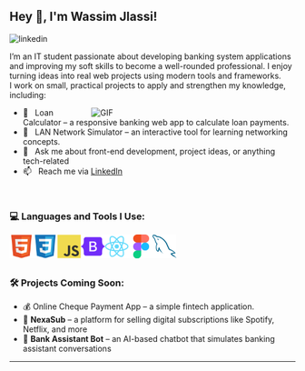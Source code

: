 ## Hey 👋, I'm Wassim Jlassi!

<a href='https://www.linkedin.com/in/votre-lien-linkedin'><img align='left' alt="linkedin" src="https://raw.githubusercontent.com/rahul-jha98/rahul-jha98/561d474902b59c7429ec22bb73e225696c27b202/assets/linkedin.svg" height='18px'/></a>

<br/>

I’m an IT student passionate about developing banking system applications and improving my soft skills to become a well-rounded professional. I enjoy turning ideas into real web projects using modern tools and frameworks.
<br>I work on small, practical projects to apply and strengthen my knowledge, including:


<img align="right" alt="GIF" src="https://raw.githubusercontent.com/rahul-jha98/rahul-jha98/main/techstack.gif" width="360px"/>


- 🔭 &nbsp; Loan Calculator – a responsive banking web app to calculate loan payments.
- 🌱 &nbsp; LAN Network Simulator – an interactive tool for learning networking concepts.
- 💬 &nbsp; Ask me about front-end development, project ideas, or anything tech-related
- 📫 &nbsp; Reach me via [LinkedIn](https://www.linkedin.com/in/wassim-jlassi-565b76371)

<br/>

### 💻 Languages and Tools I Use:
<a href="https://developer.mozilla.org/en-US/docs/Web/HTML" target="_blank"><img align="left" alt="HTML5" height="42px" src="https://raw.githubusercontent.com/devicons/devicon/master/icons/html5/html5-original.svg"></a>
<a href="https://developer.mozilla.org/en-US/docs/Web/CSS" target="_blank"><img align="left" alt="CSS3" height="42px" src="https://raw.githubusercontent.com/devicons/devicon/master/icons/css3/css3-original.svg"></a>
<a href="https://developer.mozilla.org/en-US/docs/Web/JavaScript" target="_blank"><img align="left" alt="JavaScript" height="42px" src="https://raw.githubusercontent.com/devicons/devicon/master/icons/javascript/javascript-original.svg"></a>
<a href="https://getbootstrap.com/" target="_blank"><img align="left" alt="Bootstrap" height="42px" src="https://raw.githubusercontent.com/devicons/devicon/master/icons/bootstrap/bootstrap-plain.svg"></a>
<a href="https://reactjs.org/" target="_blank"><img align="left" alt="React" height="42px" src="https://raw.githubusercontent.com/devicons/devicon/master/icons/react/react-original.svg"></a>
<a href="https://www.figma.com/" target="_blank"><img align="left" alt="Figma" height="42px" src="https://raw.githubusercontent.com/devicons/devicon/master/icons/figma/figma-original.svg"></a>
<a href="https://www.mysql.com/" target="_blank"><img align="left" alt="MySQL" height="42px" src="https://raw.githubusercontent.com/devicons/devicon/master/icons/mysql/mysql-original.svg"></a>

<br/><br/><br/>
### 🛠️ Projects Coming Soon:

- 💰 Online Cheque Payment App – a simple fintech application.
- 🛒 **NexaSub** – a platform for selling digital subscriptions like Spotify, Netflix, and more
- 🧠 **Bank Assistant Bot** – an AI-based chatbot that simulates banking assistant conversations
  

---



